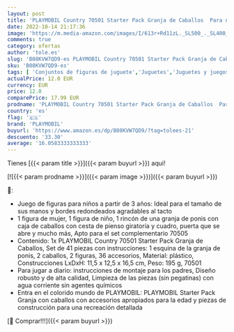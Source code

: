 ```yaml
---
layout: post
title: 'PLAYMOBIL Country 70501 Starter Pack Granja de Caballos  Para niños a partir de 3 años'
date: 2022-10-14 21:17:36
image: 'https://m.media-amazon.com/images/I/613r+Rd11zL._SL500_._SL400_.jpg'
comments: true
category: ofertas
author: 'tole.es'
slug: 'B08KVW7QD9-es PLAYMOBIL Country 70501 Starter Pack Granja de Caballos...'
sku: 'B08KVW7QD9-es'
tags: [ 'Conjuntos de figuras de juguete','Juguetes','Juguetes y juegos','Muñecos y figuras','playmobil','🇪🇸', ]
actualPrice: 12.0 EUR
currency: EUR
price: 12.0
comparePrice: 17.99 EUR
prodname: 'PLAYMOBIL Country 70501 Starter Pack Granja de Caballos  Para niños a partir de 3 años'
country: 'es'
flag: '🇪🇸'
brand: 'PLAYMOBIL'
buyurl: 'https://www.amazon.es/dp/B08KVW7QD9/?tag=tolees-21'
descuento: '33.30'
average: '16.0583333333333'
---
```


Tienes [{{< param title >}}]({{< param buyurl >}}) aqui!

[![{{< param prodname >}}]({{< param image >}})]({{< param buyurl >}})

🔎:

- Juego de figuras para niños a partir de 3 años: Ideal para el tamaño de sus manos y bordes redondeados agradables al tacto
- 1 figura de mujer, 1 figura de niño, 1 rincón de una granja de ponis con caja de caballos con cesta de pienso giratoria y cuadro, puerta que se abre y mucho más, Apto para el set complementario 70505
- Contenido: 1x PLAYMOBIL Country 70501 Starter Pack Granja de Caballos, Set de 41 piezas con instrucciones: 1 esquina de la granja de ponis, 2 caballos, 2 figuras, 36 accesorios, Material: plástico, Construcciones LxDxH: 11,5 x 12,5 x 16,5 cm, Peso: 195 g, 70501
- Para jugar a diario: instrucciones de montaje para los padres, Diseño robusto y de alta calidad, Limpieza de las piezas (sin pegatinas) con agua corriente sin agentes químicos
- Entra en el colorido mundo de PLAYMOBIL: PLAYMOBIL Starter Pack Granja con caballos con accesorios apropiados para la edad y piezas de construcción para una recreación detallada

[🛒 Comprar!!!]({{< param buyurl >}})
